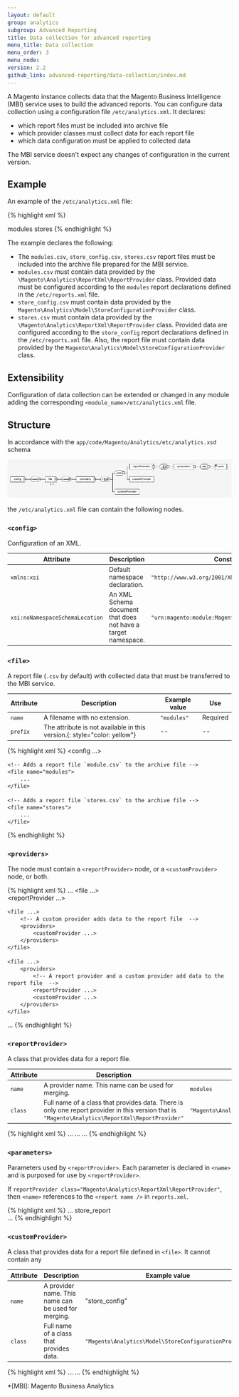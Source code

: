 ```yaml
---
layout: default
group: analytics
subgroup: Advanced Reporting
title: Data collection for advanced reporting
menu_title: Data collection
menu_order: 3
menu_node:
version: 2.2
github_link: advanced-reporting/data-collection/index.md
---
```


A Magento instance collects data that the Magento Business Intelligence (MBI) service uses to build the advanced reports. You can configure data collection using a configuration file `/etc/analytics.xml`. It declares:

- which report files must be included into archive file
- which provider classes must collect data for each report file
- which data configuration must be applied to collected data

<div class="bs-callout bs-callout-caution" markdown="1" >
The MBI service doesn't expect any changes of configuration in the current version. 
</div>

## Example

An example of the `/etc/analytics.xml` file:

{% highlight xml %}
<?xml version="1.0"?>
<!--
/**
 * Copyright © 2013-2017 Magento, Inc. All rights reserved.
 * See COPYING.txt for license details.
 */
-->
<config xmlns:xsi="http://www.w3.org/2001/XMLSchema-instance" xsi:noNamespaceSchemaLocation="urn:magento:module:Magento_Analytics:etc/analytics.xsd">
    <file name="modules">
        <providers>
            <reportProvider name="modules" class="Magento\Analytics\ReportXml\ReportProvider">
                <parameters>
                    <name>modules</name>
                </parameters>
            </reportProvider>
        </providers>
    </file>
    <file name="store_config">
        <providers>
            <customProvider name="store_config" class="Magento\Analytics\Model\StoreConfigurationProvider"/>
        </providers>
    </file>
    <file name="stores">
        <providers>
            <reportProvider name="stores" class="Magento\Analytics\ReportXml\ReportProvider">
                <parameters>
                    <name>stores</name>
                </parameters>
            </reportProvider>
            <customProvider name="store_config" class="Magento\Analytics\Model\StoreConfigurationProvider"/>
        </providers>
    </file>
</config>
{% endhighlight %}

The example declares the following:

*   The `modules.csv`, `store_config.csv`, `stores.csv` report files must be included into the archive file prepared for the MBI service.
*   `modules.csv` must contain data provided by the `\Magento\Analytics\ReportXml\ReportProvider` class. Provided data must be configured according to the `modules` report declarations defined in the `/etc/reports.xml` file.
*   `store_config.csv` must contain data provided by the `Magento\Analytics\Model\StoreConfigurationProvider` class.
*   `stores.csv` must contain data provided by the `\Magento\Analytics\ReportXml\ReportProvider` class. Provided data are configured according to the `store_config` report declarations defined in the `/etc/reports.xml` file. Also, the report file must contain data provided by the `Magento\Analytics\Model\StoreConfigurationProvider` class.

## Extensibility

Configuration of data collection can be extended or changed in any module adding the corresponding `<module_name>/etc/analytics.xml` file.

## Structure

In accordance with the `app/code/Magento/Analytics/etc/analytics.xsd` schema

![analytics.xsd schema](./images/analytics_xsd.png)

the `/etc/analytics.xml` file can contain the following nodes.

### `<config>`

Configuration of an XML.

|Attribute|Description|Constant value|Use|
|---|---|---|---|
|`xmlns:xsi`|Default namespace declaration.|`"http://www.w3.org/2001/XMLSchema-instance"`|Required|
|`xsi:noNamespaceSchemaLocation`|An XML Schema document that does not have a target namespace.|`"urn:magento:module:Magento_Analytics:etc/reports.xsd"`|Required|

### `<file>`

A report file (`.csv` by default) with collected data that must be transferred to the MBI service.

|Attribute|Description|Example value|Use|
|---|---|---|---|
|`name`|A filename with no extension.|`"modules"`|Required|
|`prefix`|The attribute is not available in this version.{: style="color: yellow"}|--|--|

{% highlight xml %}
<config ...>

    <!-- Adds a report file `module.csv` to the archive file -->
    <file name="modules"> 
        ...
    </file>
    
    <!-- Adds a report file `stores.csv` to the archive file -->
    <file name="stores">
        ...
    </file>
    
</config>
{% endhighlight %}

### `<providers>`

The node must contain a `<reportProvider>` node, or a `<customProvider>` node, or both.

{% highlight xml %}
...
    <file ...>    
        <!-- A report provider adds data to the report file  -->
        <providers>
            <reportProvider ...>   
        </providers>
    </file>
    
    <file ...>
        <!-- A custom provider adds data to the report file  -->
        <providers>
            <customProvider ...>        
        </providers>
    </file>
    
    <file ...>
        <providers>
            <!-- A report provider and a custom provider add data to the report file  -->
            <reportProvider ...>
            <customProvider ...>        
        </providers>
    </file>
...
{% endhighlight %}

### `<reportProvider>`

A class that provides data for a report file.

|Attribute|Description|Example value|Use|
|---|---|---|---|
|`name`|A provider name. This name can be used for merging.|`modules`|Required|
|`class`|Full name of a class that provides data. There is only one report provider in this version that is `"Magento\Analytics\ReportXml\ReportProvider"`|`"Magento\Analytics\ReportXml\ReportProvider"`|Required|

{% highlight xml %}
...
    <providers>
        <!-- A report provider `stores` uses the `Magento\Analytics\ReportXml\ReportProvider` class to collect report data -->
        <reportProvider name="stores" class="Magento\Analytics\ReportXml\ReportProvider">
            ...
        </reportProvider>
    </providers>
...
{% endhighlight %}

### `<parameters>`

Parameters used by `<reportProvider>`. Each parameter is declared in `<name>` and is purposed for use by `<reportProvider>`.

If `reportProvider class="Magento\Analytics\ReportXml\ReportProvider"`, then `<name>` references to the `<report name />` in `reports.xml`.

{% highlight xml %}
...
    <reportProvider name="stores" class="Magento\Analytics\ReportXml\ReportProvider">
        <!-- The report provider `stores` uses a configuration of a report with name `store_report` declared in `etc/reports.xml` -->
        <parameters>
            <name>store_report</name>
        </parameters>
    </reportProvider>            
...
{% endhighlight %}

### `<customProvider>`

A class that provides data for a report file defined in `<file>`. It cannot contain any

|Attribute|Description|Example value|Use|
|---|---|---|---|
|`name`|A provider name. This name can be used for merging.|"store_config"|Required|
|`class`|Full name of a class that provides data.|`"Magento\Analytics\Model\StoreConfigurationProvider"`|Required|

{% highlight xml %}
...
    <providers>
        <!-- A report provider `store_config` uses the `Magento\Analytics\Model\StoreConfigurationProvider` class to collect report data -->
        <customProvider name="store_config" class="Magento\Analytics\Model\StoreConfigurationProvider"/>
    </providers>
...
{% endhighlight %}


<!-- LINK DEFINITIONS -->


<!-- ABBREVIATIONS -->
*[MBI]: Magento Business Analytics